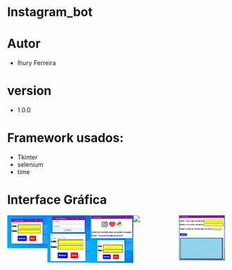 # Instagram_bot

# Autor
- Ihury Ferreira

# version
- 1.0.0

# Framework usados:
- Tkinter
- selenium
- time

# Interface Gráfica
<div style="display: flex; flex-wrap: nowrap;">
        <div style="width:28%;">
            <img src="https://github.com/ihuryferreira/instagram_bot/blob/main/imagem/login.png" width="212">
        </div>
        <div style="width:30%;">
            <img src="https://github.com/ihuryferreira/instagram_bot/blob/main/imagem/cadastro_de_usuario.png" width="212">
        </div>
        <div style="width:30%;">
            <img src="https://github.com/ihuryferreira/instagram_bot/blob/main/imagem/Ajuda.png" width="212">
        </div>
        <div style="width:32%;">
            <img src="https://github.com/ihuryferreira/instagram_bot/blob/main/imagem/Versão_e_autor.png" width="212">
        </div>
        <div style="width:32%;">
            <img src="https://github.com/ihuryferreira/instagram_bot/blob/main/imagem/login_instagram.png" width="212">
        </div>
</div>
